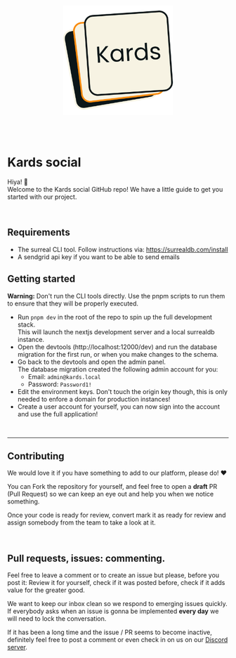 <br><br>

<p align="center">
    <img src="app/public/Logo.svg" width="250">
</p>

<br><br>



# Kards social

Hiya! 👋 <br>
Welcome to the Kards social GitHub repo! We have a little guide to get you started with our project.

<br>

## Requirements

- The surreal CLI tool. Follow instructions via: https://surrealdb.com/install
- A sendgrid api key if you want to be able to send emails

## Getting started

**Warning:** Don't run the CLI tools directly. Use the pnpm scripts to run them to ensure that they will be properly executed.

- Run `pnpm dev` in the root of the repo to spin up the full development stack. <br>
  This will launch the nextjs development server and a local surrealdb instance.
- Open the devtools (http://localhost:12000/dev) and run the database migration for the first run, or when you make changes to the schema.
- Go back to the devtools and open the admin panel. <br>
  The database migration created the following admin account for you: 
    - Email: `admin@kards.local`
    - Password: `Password1!`
- Edit the environment keys. Don't touch the origin key though, this is only needed to enfore a domain for production instances!
- Create a user account for yourself, you can now sign into the account and use the full application!

<br>

---

## Contributing

We would love it if you have something to add to our platform, please do! ❤️

You can Fork the repository for yourself, and feel free to open a **draft** PR (Pull Request) so we can keep an eye out and help you when we notice something.

Once your code is ready for review, convert mark it as ready for review and assign somebody from the team to take a look at it.

<br>

## Pull requests, issues: commenting.

Feel free to leave a comment or to create an issue but please, before you post it: Review it for yourself, check if it was posted before, check if it adds value for the greater good. 

We want to keep our inbox clean so we respond to emerging issues quickly. <br>
If everybody asks when an issue is gonna be implemented **every day** we will need to lock the conversation. 

If it has been a long time and the issue / PR seems to become inactive, definitely feel free to post a comment or even check in on us on our [Discord server](https://discord.gg/DRCV4g7Bmy).